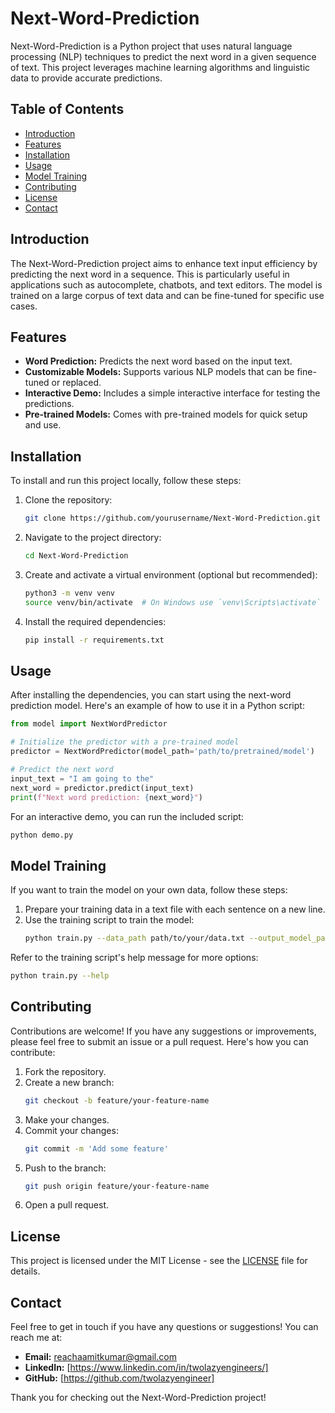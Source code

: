 # Next-Word-Prediction

Next-Word-Prediction is a Python project that uses natural language processing (NLP) techniques to predict the next word in a given sequence of text. This project leverages machine learning algorithms and linguistic data to provide accurate predictions.

## Table of Contents

- [Introduction](#introduction)
- [Features](#features)
- [Installation](#installation)
- [Usage](#usage)
- [Model Training](#model-training)
- [Contributing](#contributing)
- [License](#license)
- [Contact](#contact)

## Introduction

The Next-Word-Prediction project aims to enhance text input efficiency by predicting the next word in a sequence. This is particularly useful in applications such as autocomplete, chatbots, and text editors. The model is trained on a large corpus of text data and can be fine-tuned for specific use cases.

## Features

- **Word Prediction:** Predicts the next word based on the input text.
- **Customizable Models:** Supports various NLP models that can be fine-tuned or replaced.
- **Interactive Demo:** Includes a simple interactive interface for testing the predictions.
- **Pre-trained Models:** Comes with pre-trained models for quick setup and use.

## Installation

To install and run this project locally, follow these steps:

1. Clone the repository:
   ```bash
   git clone https://github.com/yourusername/Next-Word-Prediction.git
   ```
2. Navigate to the project directory:
   ```bash
   cd Next-Word-Prediction
   ```
3. Create and activate a virtual environment (optional but recommended):
   ```bash
   python3 -m venv venv
   source venv/bin/activate  # On Windows use `venv\Scripts\activate`
   ```
4. Install the required dependencies:
   ```bash
   pip install -r requirements.txt
   ```

## Usage

After installing the dependencies, you can start using the next-word prediction model. Here's an example of how to use it in a Python script:

```python
from model import NextWordPredictor

# Initialize the predictor with a pre-trained model
predictor = NextWordPredictor(model_path='path/to/pretrained/model')

# Predict the next word
input_text = "I am going to the"
next_word = predictor.predict(input_text)
print(f"Next word prediction: {next_word}")
```

For an interactive demo, you can run the included script:
```bash
python demo.py
```

## Model Training

If you want to train the model on your own data, follow these steps:

1. Prepare your training data in a text file with each sentence on a new line.
2. Use the training script to train the model:
   ```bash
   python train.py --data_path path/to/your/data.txt --output_model_path path/to/save/model
   ```

Refer to the training script's help message for more options:
```bash
python train.py --help
```

## Contributing

Contributions are welcome! If you have any suggestions or improvements, please feel free to submit an issue or a pull request. Here's how you can contribute:

1. Fork the repository.
2. Create a new branch:
   ```bash
   git checkout -b feature/your-feature-name
   ```
3. Make your changes.
4. Commit your changes:
   ```bash
   git commit -m 'Add some feature'
   ```
5. Push to the branch:
   ```bash
   git push origin feature/your-feature-name
   ```
6. Open a pull request.

## License

This project is licensed under the MIT License - see the [LICENSE](LICENSE) file for details.

## Contact

Feel free to get in touch if you have any questions or suggestions! You can reach me at:

- **Email:** reachaamitkumar@gmail.com
- **LinkedIn:** [https://www.linkedin.com/in/twolazyengineers/]
- **GitHub:** [https://github.com/twolazyengineer]

Thank you for checking out the Next-Word-Prediction project!
